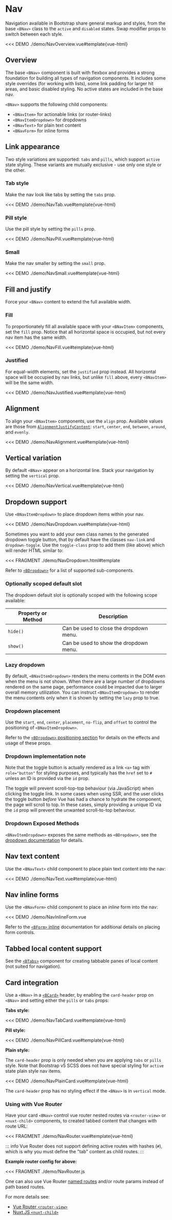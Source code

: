 # Nav

<div class="lead mb-5">

Navigation available in Bootstrap share general markup and styles, from the base `<BNav>` class
to the `active` and `disabled` states. Swap modifier props to switch between each style.

</div>

<<< DEMO ./demo/NavOverview.vue#template{vue-html}

## Overview

The base `<BNav>` component is built with flexbox and provides a strong foundation for building all
types of navigation components. It includes some style overrides (for working with lists), some link
padding for larger hit areas, and basic disabled styling. No active states are included in the base
nav.

`<BNav>` supports the following child components:

- `<BNavItem>` for actionable links (or router-links)
- `<BNavItemDropdown>` for dropdowns
- `<BNavText>` for plain text content
- `<BNavForm>` for inline forms

## Link appearance

Two style variations are supported: `tabs` and `pills`, which support `active` state styling. These
variants are mutually exclusive - use only one style or the other.

### Tab style

Make the nav look like tabs by setting the `tabs` prop.

<<< DEMO ./demo/NavTab.vue#template{vue-html}

### Pill style

Use the pill style by setting the `pills` prop.

<<< DEMO ./demo/NavPill.vue#template{vue-html}

### Small

Make the nav smaller by setting the `small` prop.

<<< DEMO ./demo/NavSmall.vue#template{vue-html}

## Fill and justify

Force your `<BNav>` content to extend the full available width.

### Fill

To proportionately fill all available space with your `<BNavItem>` components, set the `fill`
prop. Notice that all horizontal space is occupied, but not every nav item has the same width.

<<< DEMO ./demo/NavFill.vue#template{vue-html}

### Justified

For equal-width elements, set the `justified` prop instead. All horizontal space will be occupied by
nav links, but unlike `fill` above, every `<BNavItem>` will be the same width.

<<< DEMO ./demo/NavJustified.vue#template{vue-html}

## Alignment

To align your `<BNavItem>` components, use the `align` prop. Available values are those from
[`AlignmentJustifyContent`](/docs/types/alignment): `start`, `center`, `end`, `between`, `around`, and `evenly`.

<<< DEMO ./demo/NavAlignment.vue#template{vue-html}

## Vertical variation

By default `<BNav>` appear on a horizontal line. Stack your navigation by setting the `vertical`
prop.

<<< DEMO ./demo/NavVertical.vue#template{vue-html}

## Dropdown support

Use `<BNavItemDropdown>` to place dropdown items within your nav.

<<< DEMO ./demo/NavDropdown.vue#template{vue-html}

Sometimes you want to add your own class names to the generated dropdown toggle button, that by
default have the classes `nav-link` and `dropdown-toggle`. Use the `toggle-class` prop to add them
(like above) which will render HTML similar to:

<<< FRAGMENT ./demo/NavDropdown.html#template

Refer to [`<BDropdown>`](/docs/components/dropdown) for a list of supported sub-components.

### Optionally scoped default slot

The dropdown default slot is optionally scoped with the following scope available:

| Property or Method | Description                             |
| ------------------ | --------------------------------------- |
| `hide()`           | Can be used to close the dropdown menu. |
| `show()`           | Can be used to show the dropdown menu.  |

### Lazy dropdown

By default, `<BNavItemDropdown>` renders the menu contents in the DOM even when the menu is not
shown. When there are a large number of dropdowns rendered on the same page, performance could be
impacted due to larger overall memory utilization. You can instruct `<BNavItemDropdown>` to
render the menu contents only when it is shown by setting the `lazy` prop to true.

### Dropdown placement

Use the `start`, `end`, `center`, `placement`, `no-flip`, and `offset` to control the positioning of
`<BNavItemDropdown>`.

Refer to the [`<BDropdown>` positioning section](/docs/components/dropdown#positioning) for details
on the effects and usage of these props.

### Dropdown implementation note

Note that the toggle button is actually rendered as a link `<a>` tag with `role="button"` for
styling purposes, and typically has the `href` set to `#` unless an ID is provided via the `id`
prop.

The toggle will prevent scroll-top-top behaviour (via JavaScript) when clicking the toggle link. In
some cases when using SSR, and the user clicks the toggle button _before_ Vue has had a chance to
hydrate the component, the page will scroll to top. In these cases, simply providing a unique ID via
the `id` prop will prevent the unwanted scroll-to-top behaviour.

### Dropdown Exposed Methods

`<BNavItemDropdown>` exposes the same methods as `<BDropdown>`, see the
[dropdown documentation](/docs/components/dropdown#exposed-methods) for details.

## Nav text content

Use the `<BNavText>` child component to place plain text content into the nav:

<<< DEMO ./demo/NavText.vue#template{vue-html}

## Nav inline forms

Use the `<BNavForm>` child component to place an _inline_ form into the nav:

<<< DEMO ./demo/NavInlineForm.vue

Refer to the [`<BForm>` inline](/docs/components/form#inline-form) documentation for additional
details on placing form controls.

## Tabbed local content support

See the [`<BTabs>`](/docs/components/tabs) component for creating tabbable panes of local content
(not suited for navigation).

## Card integration

Use a `<BNav>` in a [`<BCard>`](/docs/components/card) header, by enabling the `card-header` prop
on `<BNav>` and setting either the `pills` or `tabs` props:

**Tabs style:**

<<< DEMO ./demo/NavTabCard.vue#template{vue-html}

**Pill style:**

<<< DEMO ./demo/NavPillCard.vue#template{vue-html}

**Plain style:**

The `card-header` prop is only needed when you are applying `tabs` or `pills` style. Note that
Bootstrap v5 SCSS does not have special styling for `active` state plain style nav items.

<<< DEMO ./demo/NavPlainCard.vue#template{vue-html}

The `card-header` prop has no styling effect if the `<BNav>` is in `vertical` mode.

### Using with Vue Router

Have your card `<BNav>` control vue router nested routes via `<router-view>` or `<nuxt-child>`
components, to created tabbed content that changes with route URL:

<<< FRAGMENT ./demo/NavRouter.vue#template{vue-html}

::: info
Vue Router does not support defining active routes with hashes (`#`), which is why you must
define the "tab" content as child routes.
:::

**Example router config for above:**

<!-- eslint-disable no-unused-vars, no-undef -->

<<< FRAGMENT ./demo/NavRouter.js

One can also use Vue Router
[named routes](https://router.vuejs.org/guide/essentials/named-routes.html#named-routes) and/or
route params instead of path based routes.

For more details see:

- [Vue Router `<router-view>`](https://router.vuejs.org/api/#router-view)
- [Nuxt.JS `<nuxt-child>`](https://nuxtjs.org/api/components-nuxt-child)

<ComponentReference :data="data" />

<script lang="ts">
import {data} from '../../data/components/nav.data'

export default {
  setup() {
    return {data}
  }
}
</script>
